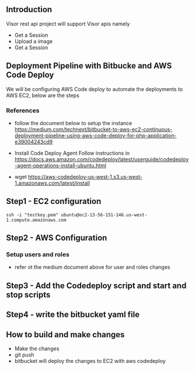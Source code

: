 ## Introduction
Visor rest api project will support Visor apis namely
- Get a Session
- Upload a image
- Get a Session

## Deployment Pipeline with Bitbucke and AWS Code Deploy
We will be configuring AWS Code deploy to automate the deployments to AWS EC2, below are the steps

### References
- follow the document below to setup the instance
https://medium.com/technext/bitbucket-to-aws-ec2-continuous-deployment-pipeline-using-aws-code-deploy-for-php-application-e39004243cd9

- Install Code Deploy Agent
Follow instructions in
https://docs.aws.amazon.com/codedeploy/latest/userguide/codedeploy-agent-operations-install-ubuntu.html

 - wget https://aws-codedeploy-us-west-1.s3.us-west-1.amazonaws.com/latest/install

## Step1 - EC2 configuration
``` ssh -i "testkey.pem" ubuntu@ec2-13-56-151-146.us-west-1.compute.amazonaws.com ```

## Step2 - AWS Configuration
### Setup users and roles
- refer ot the medium document above for user and roles changes

## Step3 - Add the Codedeploy script and start and stop scripts

## Step4 - write the bitbucket yaml file

## How to build and make changes
- Make the changes
- git push
- bitbucket will deploy the changes to EC2 with aws codedeploy